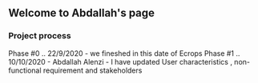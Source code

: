 ## Welcome to Abdallah's page


### Project process
Phase #0 .. 22/9/2020 -  we fineshed in this date of Ecrops
Phase #1 .. 10/10/2020 - Abdallah Alenzi  - I have updated User characteristics , non-functional requirement and stakeholders

